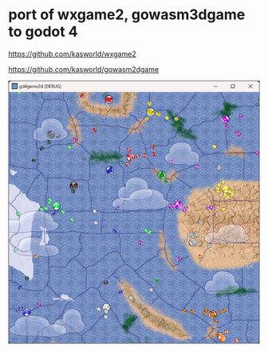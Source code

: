# port of wxgame2, gowasm3dgame to godot 4

https://github.com/kasworld/wxgame2

https://github.com/kasworld/gowasm2dgame

![screenshot](doc/sceenshot1.png)